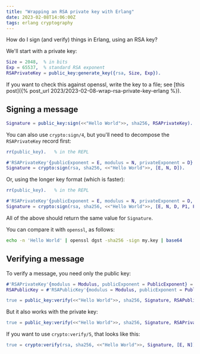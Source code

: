 ```yaml
---
title: "Wrapping an RSA private key with Erlang"
date: 2023-02-08T14:06:00Z
tags: erlang cryptography
---
```


How do I sign (and verify) things in Erlang, using an RSA key?

We'll start with a private key:

```erlang
Size = 2048,  % in bits
Exp = 65537,  % standard RSA exponent
RSAPrivateKey = public_key:generate_key({rsa, Size, Exp}).
```

If you want to check this against openssl, write the key to a file; see [this post]({% post_url 2023/2023-02-08-wrap-rsa-private-key-erlang %}).

## Signing a message

```erlang
Signature = public_key:sign(<<"Hello World">>, sha256, RSAPrivateKey).
```

You can also use `crypto:sign/4`, but you'll need to decompose the `RSAPrivateKey` record first:

```erlang
rr(public_key).   % in the REPL

#'RSAPrivateKey'{publicExponent = E, modulus = N, privateExponent = D} = RSAPrivateKey.
Signature = crypto:sign(rsa, sha256, <<"Hello World">>, [E, N, D]).
```

Or, using the longer key format (which is faster):

```erlang
rr(public_key).   % in the REPL

#'RSAPrivateKey'{publicExponent = E, modulus = N, privateExponent = D, prime1 = P1, prime2 = P2, exponent1 = E1, exponent2 = E2, coefficient = C} = RSAPrivateKey.
Signature = crypto:sign(rsa, sha256, <<"Hello World">>, [E, N, D, P1, P2, E1, E2, C]).
```

All of the above should return the same value for `Signature`.

You can compare it with `openssl`, as follows:

```sh
echo -n 'Hello World' | openssl dgst -sha256 -sign my.key | base64
```

## Verifying a message

To verify a message, you need only the public key:

```erlang
#'RSAPrivateKey'{modulus = Modulus, publicExponent = PublicExponent} = RSAPrivateKey.
RSAPublicKey = #'RSAPublicKey'{modulus = Modulus, publicExponent = PublicExponent}.
```

```erlang
true = public_key:verify(<<"Hello World">>, sha256, Signature, RSAPublicKey).
```

But it also works with the private key:

```erlang
true = public_key:verify(<<"Hello World">>, sha256, Signature, RSAPrivateKey).
```

If you want to use `crypto:verify/5`, that looks like this:

```erlang
true = crypto:verify(rsa, sha256, <<"Hello World">>, Signature, [E, N]).
```

